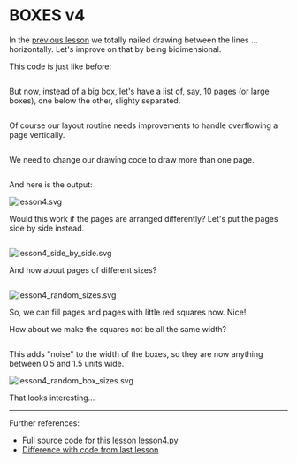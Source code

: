 # BOXES v4

In the [previous lesson](lesson3.run.html) we totally nailed drawing between the lines ... horizontally. Let's improve on that by being bidimensional.

This code is just like before:

```python-include:code/lesson4.py:1:14
```

But now, instead of a big box, let's have a list of, say, 10 pages (or large boxes), one below the other, slighty separated.

```python-include:code/lesson4.py:16:16
```

Of course our layout routine needs improvements to handle overflowing a
page vertically.

```python-include:code/lesson4.py:18:55
```

We need to change our drawing code to draw more than one page.

```python-include:code/lesson4.py:58:82
```

And here is the output:

![lesson4.svg](lesson4.svg)

Would this work if the pages are arranged differently? Let's put the pages
side by side instead.

```python-include:code/lesson4.py:84:86
```

![lesson4_side_by_side.svg](lesson4_side_by_side.svg)

And how about pages of different sizes?

```python-include:code/lesson4.py:89:96
```

![lesson4_random_sizes.svg](lesson4_random_sizes.svg)

So, we can fill pages and pages with little red squares now. Nice!

How about we make the squares not be all the same width?

```python-include:code/lesson4.py:98:100
```

This adds "noise" to the width of the boxes, so they are now anything between 0.5 and 1.5 units wide.

![lesson4_random_box_sizes.svg](lesson4_random_box_sizes.svg)

That looks interesting...

----------

Further references:

* Full source code for this lesson [lesson4.py](code/lesson4.py.run.html)
* [Difference with code from last lesson](diffs/lesson3_lesson4.html)
